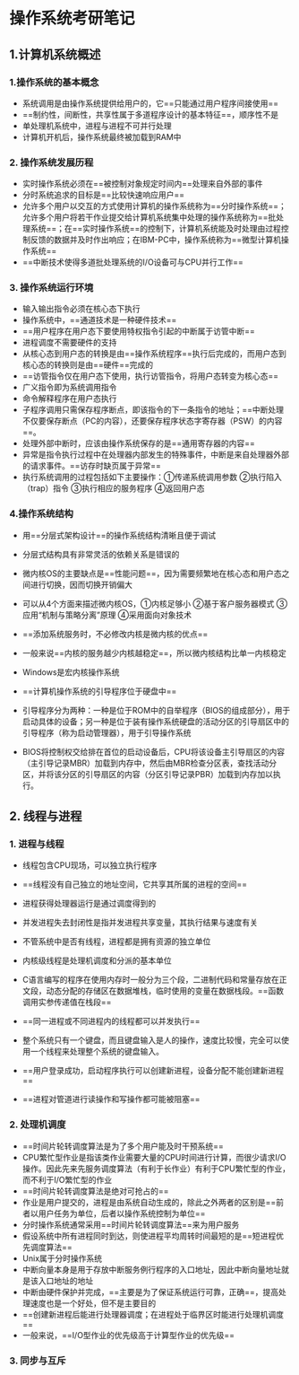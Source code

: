 # 操作系统考研笔记

## 1.计算机系统概述

### 1.操作系统的基本概念

- 系统调用是由操作系统提供给用户的，它==只能通过用户程序间接使用==
- ==制约性，间断性，共享性属于多道程序设计的基本特征==，顺序性不是
- 单处理机系统中，进程与进程不可并行处理
- 计算机开机后，操作系统最终被加载到RAM中

### 2. 操作系统发展历程

- 实时操作系统必须在==被控制对象规定时间内==处理来自外部的事件
- 分时系统追求的目标是==比较快速响应用户==
- 允许多个用户以交互的方式使用计算机的操作系统称为==分时操作系统==；允许多个用户将若干作业提交给计算机系统集中处理的操作系统称为==批处理系统==；在==实时操作系统==的控制下，计算机系统能及时处理由过程控制反馈的数据并及时作出响应；在IBM-PC中，操作系统称为==微型计算机操作系统==
- ==中断技术使得多道批处理系统的I/O设备可与CPU并行工作==

### 3. 操作系统运行环境

- 输入输出指令必须在核心态下执行
- 操作系统中，==通道技术是一种硬件技术==
- ==用户程序在用户态下要使用特权指令引起的中断属于访管中断==
- 进程调度不需要硬件的支持
- 从核心态到用户态的转换是由==操作系统程序==执行后完成的，而用户态到核心态的转换则是由==硬件==完成的
- ==访管指令仅在用户态下使用，执行访管指令，将用户态转变为核心态==
- 广义指令即为系统调用指令
- 命令解释程序在用户态执行
- 子程序调用只需保存程序断点，即该指令的下一条指令的地址；==中断处理不仅要保存断点（PC的内容），还要保存程序状态字寄存器（PSW）的内容==。
- 处理外部中断时，应该由操作系统保存的是==通用寄存器的内容==
- 异常是指令执行过程中在处理器内部发生的特殊事件，中断是来自处理器外部的请求事件。==访存时缺页属于异常==
- 执行系统调用的过程包括如下主要操作：①传递系统调用参数 ②执行陷入（trap）指令 ③执行相应的服务程序 ④返回用户态

### 4.操作系统结构

- 用==分层式架构设计==的操作系统结构清晰且便于调试
- 分层式结构具有非常灵活的依赖关系是错误的
- 微内核OS的主要缺点是==性能问题==，因为需要频繁地在核心态和用户态之间进行切换，因而切换开销偏大
- 可以从4个方面来描述微内核OS，①内核足够小 ②基于客户服务器模式 ③应用“机制与策略分离”原理 ④采用面向对象技术

- ==添加系统服务时，不必修改内核是微内核的优点==
- 一般来说==内核的服务越少内核越稳定==，所以微内核结构比单一内核稳定
-  Windows是宏内核操作系统
- ==计算机操作系统的引导程序位于硬盘中==
- 引导程序分为两种：一种是位于ROM中的自举程序（BIOS的组成部分），用于启动具体的设备；另一种是位于装有操作系统硬盘的活动分区的引导扇区中的引导程序（称为启动管理器），用于引导操作系统
-  BIOS将控制权交给排在首位的启动设备后，CPU将该设备主引导扇区的内容（主引导记录MBR）加载到内存中，然后由MBR检查分区表，查找活动分区，并将该分区的引导扇区的内容（分区引导记录PBR）加载到内存加以执行。

## 2. 线程与进程

### 1. 进程与线程

- 线程包含CPU现场，可以独立执行程序
- ==线程没有自己独立的地址空间，它共享其所属的进程的空间==
- 进程获得处理器运行是通过调度得到的
- 并发进程失去封闭性是指并发进程共享变量，其执行结果与速度有关

- 不管系统中是否有线程，进程都是拥有资源的独立单位
- 内核级线程是处理机调度和分派的基本单位
-  C语言编写的程序在使用内存时一般分为三个段，二进制代码和常量存放在正文段，动态分配的存储区在数据堆栈，临时使用的变量在数据栈段。==函数调用实参传递值在栈段==
- ==同一进程或不同进程内的线程都可以并发执行==
- 整个系统只有一个键盘，而且键盘输入是人的操作，速度比较慢，完全可以使用一个线程来处理整个系统的键盘输入。

- ==用户登录成功，启动程序执行可以创建新进程，设备分配不能创建新进程==
- ==进程对管道进行读操作和写操作都可能被阻塞==

### 2. 处理机调度

- ==时间片轮转调度算法是为了多个用户能及时干预系统==
-  CPU繁忙型作业是指该类作业需要大量的CPU时间进行计算，而很少请求I/O操作。因此先来先服务调度算法（有利于长作业）有利于CPU繁忙型的作业，而不利于I/O繁忙型的作业
- ==时间片轮转调度算法是绝对可抢占的==
- 作业是用户提交的，进程是由系统自动生成的，除此之外两者的区别是==前者以用户任务为单位，后者以操作系统控制为单位==
- 分时操作系统通常采用==时间片轮转调度算法==来为用户服务
- 假设系统中所有进程同时到达，则使进程平均周转时间最短的是==短进程优先调度算法==
-  Unix属于分时操作系统
- 中断向量本身是用于存放中断服务例行程序的入口地址，因此中断向量地址就是该入口地址的地址
- 中断由硬件保护并完成，==主要是为了保证系统运行可靠，正确==，提高处理速度也是一个好处，但不是主要目的
- ==创建新进程后能进行处理器调度；在进程处于临界区时能进行处理机调度==
- 一般来说，==I/O型作业的优先级高于计算型作业的优先级==

### 3. 同步与互斥

